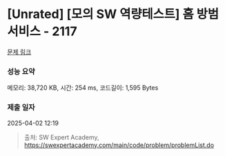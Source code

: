 # [Unrated] [모의 SW 역량테스트] 홈 방범 서비스 - 2117 

[문제 링크](https://swexpertacademy.com/main/code/problem/problemDetail.do?contestProbId=AV5V61LqAf8DFAWu) 

### 성능 요약

메모리: 38,720 KB, 시간: 254 ms, 코드길이: 1,595 Bytes

### 제출 일자

2025-04-02 12:19



> 출처: SW Expert Academy, https://swexpertacademy.com/main/code/problem/problemList.do